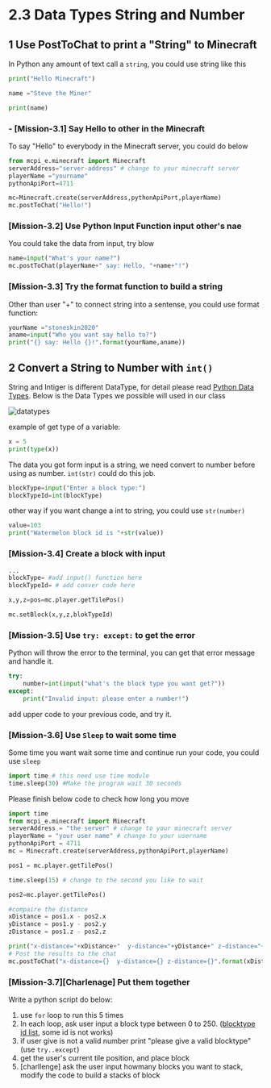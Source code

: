 # 2.3 Data Types String and Number

## 1 Use PostToChat to print a "String" to Minecraft

In Python any amount of text call a `string`, you could use string like this

```python
print("Hello Minecraft")

name ="Steve the Miner"

print(name)
```

### - [Mission-3.1] Say Hello to other in the Minecraft

To say "Hello" to everybody in the Minecraft server, you could do below

```python
from mcpi_e.minecraft import Minecraft
serverAddress="server-address" # change to your minecraft server
playerName ="yourname"
pythonApiPort=4711

mc=Minecraft.create(serverAddress,pythonApiPort,playerName)
mc.postToChat("Hello!")

```

### [Mission-3.2] Use Python Input Function input other's nae

You could take the data from input, try blow

```python
name=input("What's your name?")
mc.postToChat(playerName+" say: Hello, "+name+"!")
```

### [Mission-3.3] Try the format function to build a string

Other than user "+" to connect string into a sentense, you could use format function:

```python
yourName ="stoneskin2020"
aname=input("Who you want say hello to?")
print("{} say: Hello {}!".format(yourName,aname))
```

## 2 Convert a String to Number with `int()`

String and Intiger is different DataType, for detail please read [Python Data Types](https://www.w3schools.com/python/python_datatypes.asp).
Below is the Data Types we possible will used in our class

![datatypes](https://stoneskin.github.io/SummerCamp_Python_Minecraft/datatypes.jpg)

example of get type of a variable:

```python
x = 5
print(type(x))
```

The data you got form input is a string, we need convert to number before using as number. `int(str)` could do this job.

```python
blockType=input("Enter a block type:")
blockTypeId=int(blockType)

```

other way if you want change a int to string, you could use `str(number)`

```python
value=103
print("Watermelon block id is "+str(value))
```

### [Mission-3.4] Create a block with input

```python
...
blockType= #add input() function here
blockTypeId= # add conver code here

x,y,z=pos=mc.player.getTilePos()

mc.setBlock(x,y,z,blokTypeId)

```

### [Mission-3.5] Use `try: except:` to get the error

Python will throw the error to the terminal, you can get that error message and handle it.

```python
try:
    number=int(input("what's the block type you want get?"))
except:
    print("Invalid input: please enter a number!")
```

add upper code to your previous code, and try it.

### [Mission-3.6] Use `Sleep` to wait some time

Some time you want wait some time and continue run your code, you could use `sleep`

```python
import time # this need use time module
time.sleep(30) #Make the program wait 30 seconds
```

Please finish below code to check how long you move

```python
import time
from mcpi_e.minecraft import Minecraft
serverAddress = "the server" # change to your minecraft server
playerName = "your user name" # change to your username
pythonApiPort = 4711
mc = Minecraft.create(serverAddress,pythonApiPort,playerName)

pos1 = mc.player.getTilePos()

time.sleep(15) # change to the second you like to wait

pos2=mc.player.getTilePos()

#compaire the distance
xDistance = pos1.x - pos2.x
yDistance = pos1.y - pos2.y
zDistance = pos1.z - pos2.z

print("x-distance="+xDistance+"  y-distance="+yDistance+" z-distance="+zDistance)
# Post the results to the chat
mc.postToChat("x-distance={}  y-distance={} z-distance={}".format(xDistance,yDistance,zDistance))
```

### [Mission-3.7][Charlenage] Put them together

Write a python script do below:

1. use `for` loop to run this 5 times
2. In each loop, ask user input a block type between 0 to 250. ([blocktype id list](https://minecraft-ids.grahamedgecombe.com/), some id is not works)
3. if user give is not a valid number print "please give a valid blocktype" (use `try..except`)
4. get the user's current tile position, and place block
5. [charllenge] ask the user input howmany blocks you want to stack, modify the code to build a stacks of block
